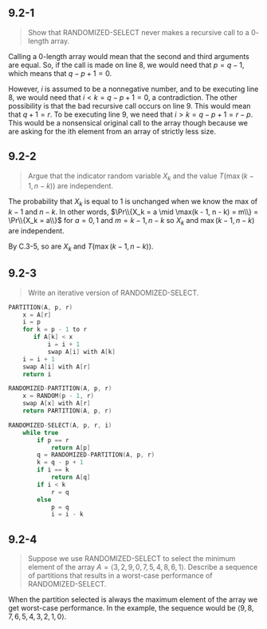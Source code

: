 ## 9.2-1

> Show that $\text{RANDOMIZED-SELECT}$ never makes a recursive call to a $0$-length array.

Calling a $0$-length array would mean that the second and third arguments are equal. So, if the call is made on line 8, we would need that $p = q - 1$, which means that $q - p + 1 = 0$.

However, $i$ is assumed to be a nonnegative number, and to be executing line 8, we would need that $i < k = q - p + 1 = 0$, a contradiction. The other possibility is that the bad recursive call occurs on line 9. This would mean that $q + 1 = r$. To be executing line 9, we need that $i > k = q - p + 1 = r - p$. This would be a nonsensical original call to the array though because we are asking for the ith element from an array of strictly less size.

## 9.2-2

> Argue that the indicator random variable $X_k$ and the value $T(\max(k - 1, n - k))$ are independent.

The probability that $X_k$ is equal to $1$ is unchanged when we know the max of $k - 1$ and $n - k$. In other words, $\Pr\\{X_k = a \mid \max(k - 1, n - k) = m\\} = \Pr\\{X_k = a\\}$ for $a = 0, 1$ and $m = k - 1, n - k$ so $X_k$ and $\max(k - 1, n - k)$ are independent.

By C.3-5, so are $X_k$ and $T(\max(k - 1, n - k))$.

## 9.2-3

> Write an iterative version of $\text{RANDOMIZED-SELECT}$.

```cpp
PARTITION(A, p, r)
    x = A[r]
    i = p
    for k = p - 1 to r
       if A[k] < x
           i = i + 1
           swap A[i] with A[k]
    i = i + 1
    swap A[i] with A[r]
    return i
```

```cpp
RANDOMIZED-PARTITION(A, p, r)
    x = RANDOM(p - 1, r)
    swap A[x] with A[r]
    return PARTITION(A, p, r)
```

```cpp
RANDOMIZED-SELECT(A, p, r, i)
    while true
        if p == r
            return A[p]
        q = RANDOMIZED-PARTITION(A, p, r)
        k = q - p + 1
        if i == k
            return A[q]
        if i < k
            r = q
        else
            p = q
            i = i - k
```

## 9.2-4

> Suppose we use $\text{RANDOMIZED-SELECT}$ to select the minimum element of the array $A = \langle 3, 2, 9, 0, 7, 5, 4, 8, 6, 1 \rangle$. Describe a sequence of partitions that results in a worst-case performance of $\text{RANDOMIZED-SELECT}$.

When the partition selected is always the maximum element of the array we get worst-case performance. In the example, the sequence would be $\langle 9, 8, 7, 6, 5, 4, 3, 2, 1, 0 \rangle$.
